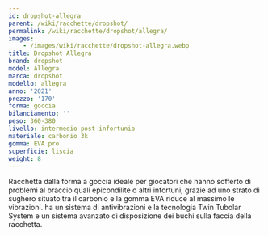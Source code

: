 ```yaml
---
id: dropshot-allegra
parent: /wiki/racchette/dropshot/
permalink: /wiki/racchette/dropshot/allegra/
images:
    - /images/wiki/racchette/dropshot-allegra.webp
title: Dropshot Allegra
brand: dropshot
model: Allegra
marca: dropshot
modello: allegra
anno: '2021'
prezzo: '170'
forma: goccia
bilanciamento: ''
peso: 360-380
livello: intermedio post-infortunio
materiale: carbonio 3k
gomma: EVA pro
superficie: liscia
weight: 8
---
```

Racchetta dalla forma a goccia ideale per giocatori che hanno sofferto di problemi al braccio quali epicondilite o altri infortuni, grazie ad uno strato di sughero situato tra il carbonio e la gomma EVA riduce al massimo le vibrazioni. ha un sistema di antivibrazioni e la tecnologia Twin Tubolar System e un sistema avanzato di disposizione dei buchi sulla faccia della racchetta.